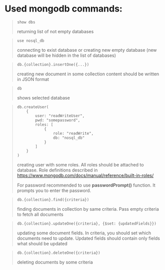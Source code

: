 # Used mongodb commands:
>     show dbs
> returning list of not empty databases

>     use nosql_db
> connecting to exist database or creating new empty database (new database will be hidden in the list of databases)

>     db.{collection}.insertOne({...})
> creating new document in some collection content should be written in JSON format

>     db
> shows selected database

>     db.createUser(
>         {
>             user: "readWriteUser",
>             pwd: "somepassword",
>             roles: [
>                 {
>                     role: "readWrite",
>                     db: "nosql_db"
>                 }
>             ]
>         }    
>     )
> creating user with some roles. All roles should be attached to database. Role definitions described in https://www.mongodb.com/docs/manual/reference/built-in-roles/
> 
> For password recommended to use **passwordPrompt()** function. It prompts you to enter the password.

>     db.{collection}.find({criteria})
> finding documents in collection by same criteria. Pass empty criteria to fetch all documents

>     db.{collection}.updateOne({criteria}, {$set: {updatedFields}})
> updating some document fields. In criteria, you should set which documents need to update. Updated fields should contain only fields what should be updated

>     db.{collection}.deleteOne({criteria})
> deleting documents by some criteria



